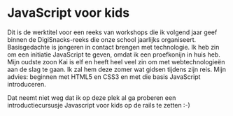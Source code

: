 # JavaScript voor kids

Dit is de werktitel voor een reeks van workshops die ik volgend jaar geef binnen de DigiSnacks-reeks die onze school jaarlijks organiseert. Basisgedachte is jongeren in contact brengen met technologie. Ik heb zin om een initiatie JavaScript te geven, omdat ik een proefkonijn in huis heb. Mijn oudste zoon Kai is elf en heeft heel veel zin om met webtechnologieën aan de slag te gaan. Ik zal hem deze zomer wat gidsen tijdens zijn reis. Mijn advies: beginnen met HTML5 en CSS3 en met die basis JavaScript introduceren. 

Dat neemt niet weg dat ik op deze plek al ga proberen een introductiecursusje Javascript voor kids op de rails te zetten :-)
